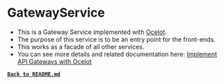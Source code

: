 # GatewayService

* This is a Gateway Service implemented with [Ocelot](https://github.com/ThreeMammals/Ocelot).
* The purpose of this service is to be an entry point for the front-ends. 
* This works as a facade of all other services.
* You can see more details and related documentation here:
[Implement API Gateways with Ocelot](https://docs.microsoft.com/en-us/dotnet/architecture/microservices/multi-container-microservice-net-applications/implement-api-gateways-with-ocelot)

[**`Back to README.md`**](../README.md)